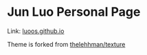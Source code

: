 # Jun Luo Personal Page

Link: [luoos.github.io](https://luoos.github.io)

Theme is forked from [thelehhman/texture](https://github.com/thelehhman/texture)